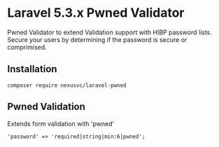 Laravel 5.3.x Pwned Validator
=============================

Pwned Validator to extend Validation support with HIBP password lists. Secure your users by determining if the password is secure or comprimised.

Installation
------------

```
composer require nexusvc/laravel-pwned
```

Pwned Validation
----------------
Extends form validation with 'pwned'

```
'password' => 'required|string|min:6|pwned';
```

